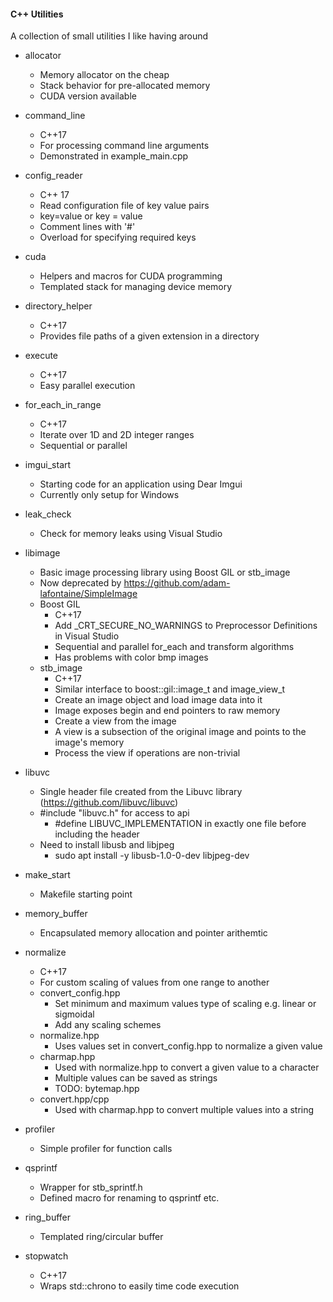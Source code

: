 #### C++ Utilities
A collection of small utilities I like having around

* allocator
    * Memory allocator on the cheap
    * Stack behavior for pre-allocated memory
    * CUDA version available

* command_line
    * C++17
    * For processing command line arguments
    * Demonstrated in example_main.cpp    

* config_reader
    * C++ 17
    * Read configuration file of key value pairs
    * key=value or key = value
    * Comment lines with '#'
    * Overload for specifying required keys

* cuda
    * Helpers and macros for CUDA programming
    * Templated stack for managing device memory

* directory_helper
    * C++17
    * Provides file paths of a given extension in a directory

* execute
    * C++17
    * Easy parallel execution

* for_each_in_range
    * C++17
    * Iterate over 1D and 2D integer ranges
    * Sequential or parallel

* imgui_start
    * Starting code for an application using Dear Imgui
    * Currently only setup for Windows

* leak_check
    * Check for memory leaks using Visual Studio

* libimage
    * Basic image processing library using Boost GIL or stb_image
    * Now deprecated by https://github.com/adam-lafontaine/SimpleImage
    * Boost GIL
        * C++17
        * Add _CRT_SECURE_NO_WARNINGS to Preprocessor Definitions in Visual Studio
        * Sequential and parallel for_each and transform algorithms
        * Has problems with color bmp images
    * stb_image        
        * C++17
        * Similar interface to boost::gil::image_t and image_view_t
        * Create an image object and load image data into it
        * Image exposes begin and end pointers to raw memory
        * Create a view from the image
        * A view is a subsection of the original image and points to the image's memory
        * Process the view if operations are non-trivial

* libuvc
    * Single header file created from the Libuvc library (https://github.com/libuvc/libuvc)
    * #include "libuvc.h" for access to api
        * #define LIBUVC_IMPLEMENTATION in exactly one file before including the header
    * Need to install libusb and libjpeg
        * sudo apt install -y libusb-1.0-0-dev libjpeg-dev
        
* make_start
    * Makefile starting point

* memory_buffer
    * Encapsulated memory allocation and pointer arithemtic

* normalize
    * C++17
    * For custom scaling of values from one range to another
    * convert_config.hpp
        * Set minimum and maximum values type of scaling e.g. linear or sigmoidal
        * Add any scaling schemes
    * normalize.hpp
        * Uses values set in convert_config.hpp to normalize a given value
    * charmap.hpp
        * Used with normalize.hpp to convert a given value to a character
        * Multiple values can be saved as strings
        * TODO: bytemap.hpp
    * convert.hpp/cpp
        * Used with charmap.hpp to convert multiple values into a string

* profiler
    * Simple profiler for function calls

* qsprintf
    * Wrapper for stb_sprintf.h
    * Defined macro for renaming to qsprintf etc.

* ring_buffer
    * Templated ring/circular buffer

* stopwatch
    * C++17
    * Wraps std::chrono to easily time code execution